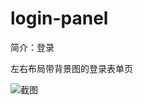 # login-panel

简介：登录

左右布局带背景图的登录表单页

![截图](https://img.alicdn.com/tfs/TB1Z4l9ukZmBKNjSZPiXXXFNVXa-2826-1560.png)
